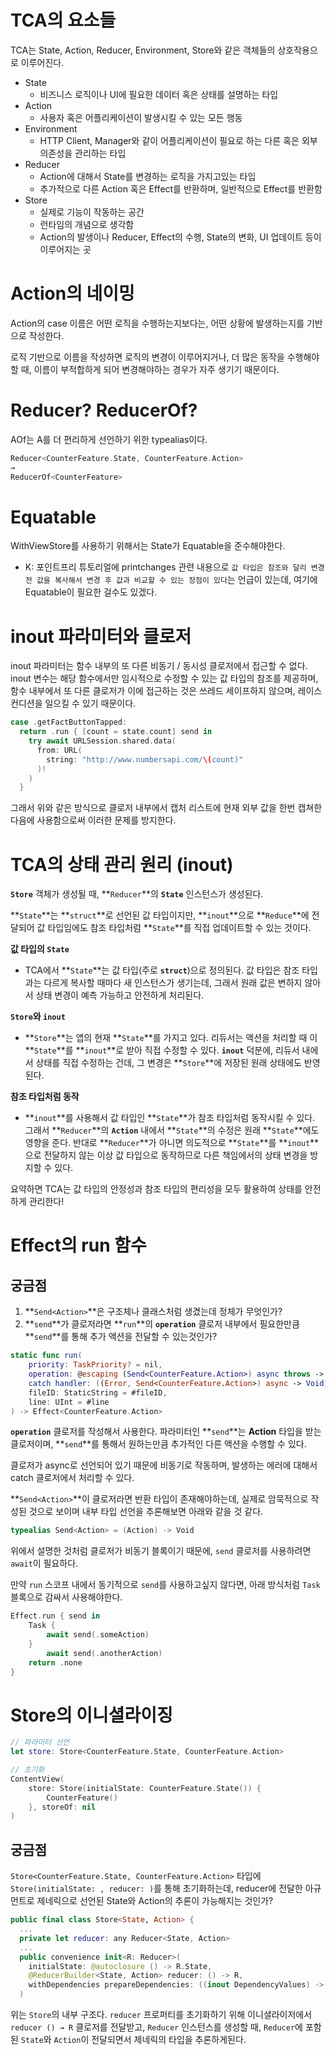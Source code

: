# TCA의 요소들

TCA는 State, Action, Reducer, Environment, Store와 같은 객체들의 상호작용으로 이루어진다.

- State
    - 비즈니스 로직이나 UI에 필요한 데이터 혹은 상태를 설명하는 타입
- Action
    - 사용자 혹은 어플리케이션이 발생시킬 수 있는 모든 행동
- Environment
    - HTTP Client, Manager와 같이 어플리케이션이 필요로 하는 다른 혹은 외부 의존성을 관리하는 타입
- Reducer
    - Action에 대해서 State를 변경하는 로직을 가지고있는 타입
    - 추가적으로 다른 Action 혹은 Effect를 반환하며, 일반적으로 Effect를 반환함
- Store
    - 실제로 기능이 작동하는 공간
    - 런타임의 개념으로 생각함
    - Action의 발생이나 Reducer, Effect의 수행, State의 변화, UI 업데이트 등이 이루어지는 곳

# Action의 네이밍

Action의 case 이름은 어떤 로직을 수행하는지보다는, 어떤 상황에 발생하는지를 기반으로 작성한다.

로직 기반으로 이름을 작성하면 로직의 변경이 이루어지거나, 더 많은 동작을 수행해야할 때, 이름이 부적합하게 되어 변경해야하는 경우가 자주 생기기 때문이다.

# Reducer? ReducerOf?

AOf는 A를 더 편리하게 선언하기 위한 typealias이다.

```swift
Reducer<CounterFeature.State, CounterFeature.Action> 
→ 
ReducerOf<CounterFeature>
```

# Equatable

WithViewStore를 사용하기 위해서는 State가 Equatable을 준수해야한다.

- K: 포인트프리 튜토리얼에 printchanges 관련 내용으로 `값 타입은 참조와 달리 변경 전 값을 복사해서 변경 후 값과 비교할 수 있는 장점이 있다`는 언급이 있는데, 여기에 Equatable이 필요한 걸수도 있겠다.


# inout 파라미터와 클로저

inout 파라미터는 함수 내부의 또 다른 비동기 / 동시성 클로저에서 접근할 수 없다. inout 변수는 해당 함수에서만 임시적으로 수정할 수 있는 값 타입의 참조를 제공하며, 함수 내부에서 또 다른 클로저가 이에 접근하는 것은 쓰레드 세이프하지 않으며, 레이스 컨디션을 일으킬 수 있기 때문이다.

```swift
case .getFactButtonTapped:
  return .run { [count = state.count] send in
    try await URLSession.shared.data(
      from: URL(
        string: "http://www.numbersapi.com/\(count)"
      )!
    )
  }
```

그래서 위와 같은 방식으로 클로저 내부에서 캡처 리스트에 현재 외부 값을 한번 캡쳐한 다음에 사용함으로써 이러한 문제를 방지한다.


# TCA의 상태 관리 원리 (inout)

**`Store`** 객체가 생성될 때, **`Reducer`**의 **`State`** 인스턴스가 생성된다.

**`State`**는 **`struct`**로 선언된 값 타입이지만, **`inout`**으로 **`Reduce`**에 전달되어 값 타입임에도 참조 타입처럼 **`State`**를 직접 업데이트할 수 있는 것이다.

**값 타입의 `State`**

- TCA에서 **`State`**는 값 타입(주로 **`struct`**)으로 정의된다. 값 타입은 참조 타입과는 다르게 복사할 때마다 새 인스턴스가 생기는데, 그래서 원래 값은 변하지 않아서 상태 변경이 예측 가능하고 안전하게 처리된다.

**`Store`와 `inout`**

- **`Store`**는 앱의 현재 **`State`**를 가지고 있다. 리듀서는 액션을 처리할 때 이 **`State`**를 **`inout`**로 받아 직접 수정할 수 있다. **`inout`** 덕분에, 리듀서 내에서 상태를 직접 수정하는 건데, 그 변경은 **`Store`**에 저장된 원래 상태에도 반영된다.

**참조 타입처럼 동작**

- **`inout`**를 사용해서 값 타입인 **`State`**가 참조 타입처럼 동작시킬 수 있다. 그래서 **`Reducer`**의 **`Action`** 내에서 **`State`**의 수정은 원래 **`State`**에도 영향을 준다. 반대로 **`Reducer`**가 아니면 의도적으로 **`State`**를 **`inout`**으로 전달하지 않는 이상 값 타입으로 동작하므로 다른 책임에서의 상태 변경을 방지할 수 있다.

요약하면 TCA는 값 타입의 안정성과 참조 타입의 편리성을 모두 활용하여 상태를 안전하게 관리한다!

# **Effect의 run 함수**

## **궁금점**

1. **`Send<Action>`**은 구조체나 클래스처럼 생겼는데 정체가 무엇인가?
2. **`send`**가 클로저라면 **`run`**의 **`operation`** 클로저 내부에서 필요한만큼 **`send`**를 통해 추가 액션을 전달할 수 있는것인가?

```swift
static func run(
    priority: TaskPriority? = nil,
    operation: @escaping (Send<CounterFeature.Action>) async throws -> Void,
    catch handler: ((Error, Send<CounterFeature.Action>) async -> Void)? = nil,
    fileID: StaticString = #fileID,
    line: UInt = #line
) -> Effect<CounterFeature.Action>
```

**`operation`** 클로저를 작성해서 사용한다. 파라미터인 **`send`**는 **Action** 타입을 받는 클로저이며, **`send`**를 통해서 원하는만큼 추가적인 다른 액션을 수행할 수 있다.

클로저가 async로 선언되어 있기 때문에 비동기로 작동하며, 발생하는 에러에 대해서 catch 클로저에서 처리할 수 있다.

**`Send<Action>`**이 클로저라면 반환 타입이 존재해야하는데, 실제로 암묵적으로 작성된 것으로 보이며 내부 타입 선언을 추론해보면 아래와 같을 것 같다.

```swift
typealias Send<Action> = (Action) -> Void
```

위에서 설명한 것처럼 클로저가 비동기 블록이기 때문에, `send` 클로저를 사용하려면 `await`이 필요하다.

만약 `run` 스코프 내에서 동기적으로 `send`를 사용하고싶지 않다면, 아래 방식처럼 `Task` 블록으로 감싸서 사용해야한다.

```swift
Effect.run { send in
    Task {
        await send(.someAction)
    }
        await send(.anotherAction)
    return .none
}
```

# Store의 이니셜라이징

```swift
// 파라미터 선언
let store: Store<CounterFeature.State, CounterFeature.Action>

// 초기화
ContentView(
    store: Store(initialState: CounterFeature.State()) {
        CounterFeature()
    }, storeOf: nil
)
```

## 궁금점

`Store<CounterFeature.State, CounterFeature.Action>` 타입에 `Store(initialState: , reducer: )`를 통해 초기화하는데, reducer에 전달한 아규먼트로 제네릭으로 선언된 State와 Action의 추론이 가능해지는 것인가?

```swift
public final class Store<State, Action> {
  ...
  private let reducer: any Reducer<State, Action>
  ...
  public convenience init<R: Reducer>(
    initialState: @autoclosure () -> R.State,
    @ReducerBuilder<State, Action> reducer: () -> R,
    withDependencies prepareDependencies: ((inout DependencyValues) -> Void)? = nil
  )
```

위는 `Store`의 내부 구조다. `reducer` 프로퍼티를 초기화하기 위해 이니셜라이저에서 `reducer () → R` 클로저를 전달받고, `Reducer` 인스턴스를 생성할 때, `Reducer`에 포함된 `State`와 `Action`이 전달되면서 제네릭의 타입을 추론하게된다.
